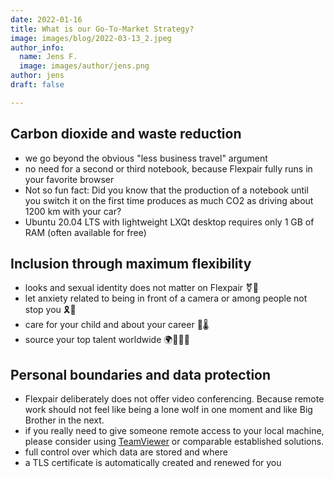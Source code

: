 ```yaml
---
date: 2022-01-16
title: What is our Go-To-Market Strategy?
image: images/blog/2022-03-13_2.jpeg
author_info:
  name: Jens F.
  image: images/author/jens.png
author: jens
draft: false

---
```

## Carbon dioxide and waste reduction

- we go beyond the obvious "less business travel" argument
- no need for a second or third notebook, because Flexpair fully runs in your favorite browser
- Not so fun fact: Did you know that the production of a notebook until you switch it on the first time produces as much CO2 as driving about 1200 km with your car?
- Ubuntu 20.04 LTS with lightweight LXQt desktop requires only 1 GB of RAM (often available for free)

## Inclusion through maximum flexibility

- looks and sexual identity does not matter on Flexpair ⚧️🦄
- let anxiety related to being in front of a camera or among people not stop you 🎗️🧘
- care for your child and about your career 👶🌡️
- source your top talent worldwide 🌍🧑🏿‍💻

## Personal boundaries and data protection

- Flexpair deliberately does not offer video conferencing. Because remote work should not feel like being a lone wolf in one moment and like Big Brother in the next.
- if you really need to give someone remote access to your local machine, please consider using [TeamViewer](https://www.teamviewer.com/en/) or comparable established solutions.
- full control over which data are stored and where
- a TLS certificate is automatically created and renewed for you

<!-- Hauptaugenmerk dieser Folie ist die Präsentation von Strategien zur Markteinführung. Es handelt sich hierbei um eure Pläne und Ideen, wie ihr euer Produkt oder eure Dienstleistung am besten auf den Markt bringt. Je konkreter und realistischer desto besser – orientiert euch dabei sowohl an eurem Budget als auch an euren Wettbewerbern. -->